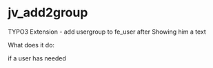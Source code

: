 # jv_add2group
TYPO3 Extension - add usergroup to fe_user after Showing him a text


What does it do: 

if a user has needed 
